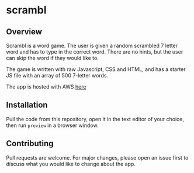 # scrambl

## Overview

Scrambl is a word game. The user is given a random scrambled 7 letter word and has to type in the correct word. There are no hints, but the user can skip the word if they would like to.


The game is written with raw Javascript, CSS and HTML, and has a starter JS file with an array of 500 7-letter words.

The app is hosted with AWS [here](https://scrambl.ca/)

## Installation

Pull the code from this repository, open it in the text editor of your choice, then run `preview` in a browser window.


## Contributing

Pull requests are welcome. For major changes, please open an issue first
to discuss what you would like to change about the app.


